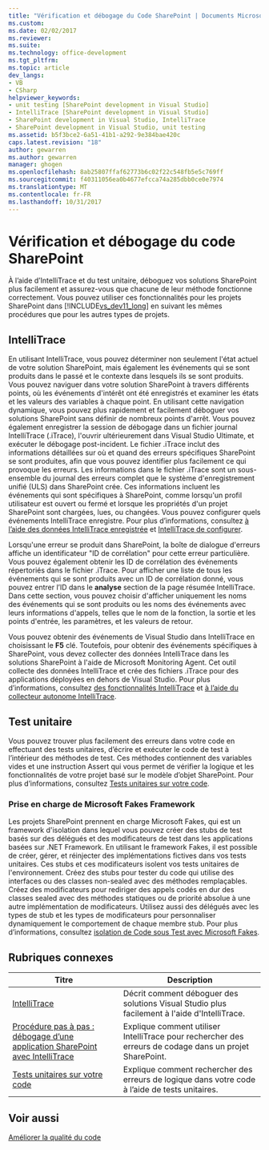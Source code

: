 ```yaml
---
title: "Vérification et débogage du Code SharePoint | Documents Microsoft"
ms.custom: 
ms.date: 02/02/2017
ms.reviewer: 
ms.suite: 
ms.technology: office-development
ms.tgt_pltfrm: 
ms.topic: article
dev_langs:
- VB
- CSharp
helpviewer_keywords:
- unit testing [SharePoint development in Visual Studio]
- IntelliTrace [SharePoint development in Visual Studio]
- SharePoint development in Visual Studio, IntelliTrace
- SharePoint development in Visual Studio, unit testing
ms.assetid: b5f3bce2-6a51-41b1-a292-9e384bae420c
caps.latest.revision: "18"
author: gewarren
ms.author: gewarren
manager: ghogen
ms.openlocfilehash: 8ab25807ffaf62773b6c02f22c548fb5e5c769ff
ms.sourcegitcommit: f40311056ea0b4677efcca74a285dbb0ce0e7974
ms.translationtype: MT
ms.contentlocale: fr-FR
ms.lasthandoff: 10/31/2017
---
```

# <a name="verifying-and-debugging-sharepoint-code"></a>Vérification et débogage du code SharePoint
  À l’aide d’IntelliTrace et du test unitaire, déboguez vos solutions SharePoint plus facilement et assurez-vous que chacune de leur méthode fonctionne correctement. Vous pouvez utiliser ces fonctionnalités pour les projets SharePoint dans [!INCLUDE[vs_dev11_long](../sharepoint/includes/vs-dev11-long-md.md)] en suivant les mêmes procédures que pour les autres types de projets.  
  
## <a name="intellitrace"></a>IntelliTrace  
 En utilisant IntelliTrace, vous pouvez déterminer non seulement l'état actuel de votre solution SharePoint, mais également les événements qui se sont produits dans le passé et le contexte dans lesquels ils se sont produits. Vous pouvez naviguer dans votre solution SharePoint à travers différents points, où les événements d'intérêt ont été enregistrés et examiner les états et les valeurs des variables à chaque point. En utilisant cette navigation dynamique, vous pouvez plus rapidement et facilement déboguer vos solutions SharePoint sans définir de nombreux points d'arrêt. Vous pouvez également enregistrer la session de débogage dans un fichier journal IntelliTrace (.iTrace), l'ouvrir ultérieurement dans Visual Studio Ultimate, et exécuter le débogage post-incident. Le fichier .iTrace inclut des informations détaillées sur où et quand des erreurs spécifiques SharePoint se sont produites, afin que vous pouvez identifier plus facilement ce qui provoque les erreurs. Les informations dans le fichier .iTrace sont un sous-ensemble du journal des erreurs complet que le système d'enregistrement unifié (ULS) dans SharePoint crée. Ces informations incluent les événements qui sont spécifiques à SharePoint, comme lorsqu'un profil utilisateur est ouvert ou fermé et lorsque les propriétés d'un projet SharePoint sont chargées, lues, ou changées. Vous pouvez configurer quels événements IntelliTrace enregistre. Pour plus d’informations, consultez [à l’aide des données IntelliTrace enregistrée](/visualstudio/debugger/using-saved-intellitrace-data) et [IntelliTrace de configurer](http://msdn.microsoft.com/en-us/7657ecab-e07e-4b1b-872d-f05d966be37e).  
  
 Lorsqu'une erreur se produit dans SharePoint, la boîte de dialogue d'erreurs affiche un identificateur "ID de corrélation" pour cette erreur particulière. Vous pouvez également obtenir les ID de corrélation des événements répertoriés dans le fichier .iTrace. Pour afficher une liste de tous les événements qui se sont produits avec un ID de corrélation donné, vous pouvez entrer l’ID dans le **analyse** section de la page résumée IntelliTrace. Dans cette section, vous pouvez choisir d'afficher uniquement les noms des événements qui se sont produits ou les noms des événements avec leurs informations d'appels, telles que le nom de la fonction, la sortie et les points d'entrée, les paramètres, et les valeurs de retour.  
  
 Vous pouvez obtenir des événements de Visual Studio dans IntelliTrace en choisissant le **F5** clé. Toutefois, pour obtenir des événements spécifiques à SharePoint, vous devez collecter des données IntelliTrace dans les solutions SharePoint à l'aide de Microsoft Monitoring Agent. Cet outil collecte des données IntelliTrace et crée des fichiers .iTrace pour des applications déployées en dehors de Visual Studio. Pour plus d’informations, consultez [des fonctionnalités IntelliTrace](/visualstudio/debugger/intellitrace-features) et [à l’aide du collecteur autonome IntelliTrace](/visualstudio/debugger/using-the-intellitrace-stand-alone-collector).  
  
## <a name="unit-testing"></a>Test unitaire  
 Vous pouvez trouver plus facilement des erreurs dans votre code en effectuant des tests unitaires, d’écrire et exécuter le code de test à l’intérieur des méthodes de test. Ces méthodes contiennent des variables vides et une instruction Assert qui vous permet de vérifier la logique et les fonctionnalités de votre projet basé sur le modèle d’objet SharePoint. Pour plus d’informations, consultez [Tests unitaires sur votre code](/visualstudio/test/unit-test-your-code).  
  
### <a name="support-for-microsoft-fakes-framework"></a>Prise en charge de Microsoft Fakes Framework  
 Les projets SharePoint prennent en charge Microsoft Fakes, qui est un framework d'isolation dans lequel vous pouvez créer des stubs de test basés sur des délégués et des modificateurs de test dans les applications basées sur .NET Framework. En utilisant le framework Fakes, il est possible de créer, gérer, et réinjecter des implémentations fictives dans vos tests unitaires. Ces stubs et ces modificateurs isolent vos tests unitaires de l'environnement. Créez des stubs pour tester du code qui utilise des interfaces ou des classes non-sealed avec des méthodes remplaçables. Créez des modificateurs pour rediriger des appels codés en dur des classes sealed avec des méthodes statiques ou de priorité absolue à une autre implémentation de modificateurs. Utilisez aussi des délégués avec les types de stub et les types de modificateurs pour personnaliser dynamiquement le comportement de chaque membre stub. Pour plus d’informations, consultez [isolation de Code sous Test avec Microsoft Fakes](/visualstudio/test/isolating-code-under-test-with-microsoft-fakes).  
  
## <a name="related-topics"></a>Rubriques connexes  
  
|Titre|Description|  
|-----------|-----------------|  
|[IntelliTrace](/visualstudio/debugger/intellitrace)|Décrit comment déboguer des solutions Visual Studio plus facilement à l'aide d'IntelliTrace.|  
|[Procédure pas à pas : débogage d’une application SharePoint avec IntelliTrace](../sharepoint/walkthrough-debugging-a-sharepoint-application-by-using-intellitrace.md)|Explique comment utiliser IntelliTrace pour rechercher des erreurs de codage dans un projet SharePoint.|  
|[Tests unitaires sur votre code](/visualstudio/test/unit-test-your-code)|Explique comment rechercher des erreurs de logique dans votre code à l’aide de tests unitaires.|  
  
## <a name="see-also"></a>Voir aussi  
 [Améliorer la qualité du code](/visualstudio/test/improve-code-quality)  
  
  
